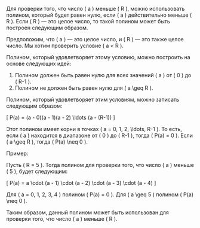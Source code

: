 Для проверки того, что число \( a \) меньше \( R \), можно использовать полином, который будет равен нулю, если \( a \) действительно меньше \( R \). Если \( R \) — это целое число, то такой полином может быть построен следующим образом.

Предположим, что \( a \) — это целое число, и \( R \) — это также целое число. Мы хотим проверить условие \( a < R \).

Полином, который удовлетворяет этому условию, можно построить на основе следующих идей:

1. Полином должен быть равен нулю для всех значений \( a \) от \( 0 \) до \( R-1 \).
2. Полином не должен быть равен нулю для \( a \geq R \).

Полином, который удовлетворяет этим условиям, можно записать следующим образом:

\[ P(a) = (a - 0)(a - 1)(a - 2) \ldots (a - (R-1)) \]

Этот полином имеет корни в точках \( a = 0, 1, 2, \ldots, R-1 \). То есть, если \( a \) находится в диапазоне от \( 0 \) до \( R-1 \), тогда \( P(a) = 0 \). Если \( a \geq R \), тогда \( P(a) \neq 0 \).

Пример:

Пусть \( R = 5 \). Тогда полином для проверки того, что число \( a \) меньше \( 5 \), будет следующим:

\[ P(a) = a \cdot (a - 1) \cdot (a - 2) \cdot (a - 3) \cdot (a - 4) \]

Для \( a = 0, 1, 2, 3, 4 \) полином \( P(a) = 0 \). Для \( a \geq 5 \) полином \( P(a) \neq 0 \).

Таким образом, данный полином может быть использован для проверки того, что число \( a \) меньше \( R \).